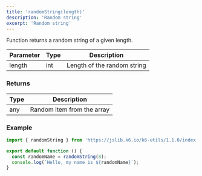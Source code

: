 ```yaml
---
title: 'randomString(length)'
description: 'Random string'
excerpt: 'Random string'
---
```


Function returns a random string of a given length.

| Parameter     | Type   | Description |
| ------------- | ------ |  --- |
| length  | int  | Length of the random string |


### Returns

| Type   | Description     |
| -----  | --------------- |
| any    | Random item from the array  |


### Example

<CodeGroup labels={[]}>

```javascript
import { randomString } from 'https://jslib.k6.io/k6-utils/1.1.0/index.js';

export default function () {
  const randomName = randomString(8);
  console.log(`Hello, my name is ${randomName}`);
}
```

</CodeGroup>
